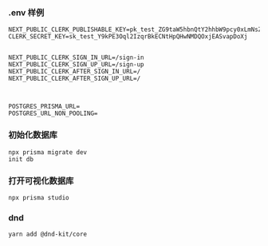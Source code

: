 ### .env 样例

```
NEXT_PUBLIC_CLERK_PUBLISHABLE_KEY=pk_test_ZG9taW5hbnQtY2hhbW9pcy0xLmNsZXJrLmFjY291bnRzLmRldiQ
CLERK_SECRET_KEY=sk_test_Y9kPE3Oql2IzqrBkECNtHpQHwNMDQOxjEASvapDoXj


NEXT_PUBLIC_CLERK_SIGN_IN_URL=/sign-in
NEXT_PUBLIC_CLERK_SIGN_UP_URL=/sign-up
NEXT_PUBLIC_CLERK_AFTER_SIGN_IN_URL=/
NEXT_PUBLIC_CLERK_AFTER_SIGN_UP_URL=/



POSTGRES_PRISMA_URL=
POSTGRES_URL_NON_POOLING=
```

### 初始化数据库

```
npx prisma migrate dev
init db

```

### 打开可视化数据库

```
npx prisma studio
```

### dnd

```
yarn add @dnd-kit/core

```
